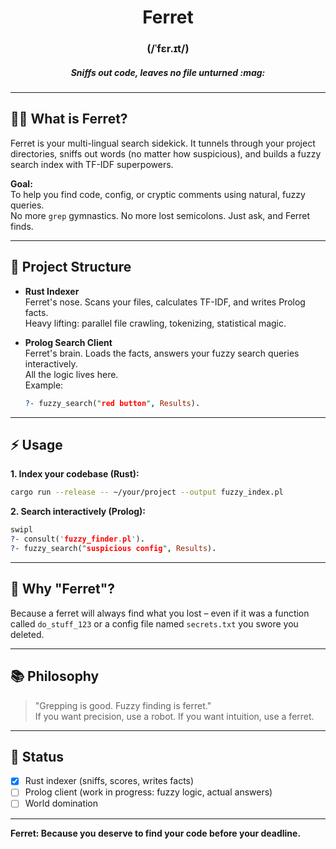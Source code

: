 <div align="center">
    <h1>Ferret</h1>
    <h3>(/ˈfɛr.ɪt/)</h3>
   <!-- <img alt="Ferret" src=".github/ferret-icon.png" width="180" height="180" /> -!-->
    <h5>Sniffs out code, leaves no file unturned :mag: </h5>
</div>

---

## 🕵️‍♂️ What is Ferret?

Ferret is your multi-lingual search sidekick. It tunnels through your project directories, sniffs out words (no matter how suspicious), and builds a fuzzy search index with TF-IDF superpowers.

**Goal:**  
To help you find code, config, or cryptic comments using natural, fuzzy queries.  
No more `grep` gymnastics. No more lost semicolons. Just ask, and Ferret finds.

---

## 🧩 Project Structure

- **Rust Indexer**  
  Ferret's nose. Scans your files, calculates TF-IDF, and writes Prolog facts.  
  Heavy lifting: parallel file crawling, tokenizing, statistical magic.

- **Prolog Search Client**  
  Ferret's brain. Loads the facts, answers your fuzzy search queries interactively.  
  All the logic lives here.  
  Example:  
  ```prolog
  ?- fuzzy_search("red button", Results).
  ```

---

## ⚡ Usage

**1. Index your codebase (Rust):**

```bash
cargo run --release -- ~/your/project --output fuzzy_index.pl
```

**2. Search interactively (Prolog):**

```prolog
swipl
?- consult('fuzzy_finder.pl').
?- fuzzy_search("suspicious config", Results).
```

---

## 🦦 Why "Ferret"?

Because a ferret will always find what you lost – even if it was a function called `do_stuff_123` or a config file named `secrets.txt` you swore you deleted.

---

## 📚 Philosophy

> "Grepping is good. Fuzzy finding is ferret."  
> If you want precision, use a robot. If you want intuition, use a ferret.

---

## 🚧 Status

- [x] Rust indexer (sniffs, scores, writes facts)
- [ ] Prolog client (work in progress: fuzzy logic, actual answers)
- [ ] World domination

---

**Ferret: Because you deserve to find your code before your deadline.**

